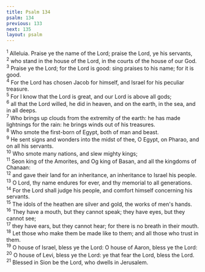 ```yaml
---
title: Psalm 134
psalm: 134
previous: 133
next: 135
layout: psalm
---
```

<div class="psalm-verse"><sup class="verse-number">1</sup> Alleluia. Praise ye the name of the Lord; praise the Lord, ye his servants, </div><div class="psalm-verse"><sup class="verse-number">2</sup> who stand in the house of the Lord, in the courts of the house of our God. </div><div class="psalm-verse"><sup class="verse-number">3</sup> Praise ye the Lord; for the Lord is good: sing praises to his name; for it is good. </div><div class="psalm-verse"><sup class="verse-number">4</sup> For the Lord has chosen Jacob for himself, and Israel for his peculiar treasure. </div><div class="psalm-verse"><sup class="verse-number">5</sup> For I know that the Lord is great, and our Lord is above all gods; </div><div class="psalm-verse"><sup class="verse-number">6</sup> all that the Lord willed, he did in heaven, and on the earth, in the sea, and in all deeps. </div><div class="psalm-verse"><sup class="verse-number">7</sup> Who brings up clouds from the extremity of the earth: he has made lightnings for the rain: he brings winds out of his treasures. </div><div class="psalm-verse"><sup class="verse-number">8</sup> Who smote the first-born of Egypt, both of man and beast. </div><div class="psalm-verse"><sup class="verse-number">9</sup> He sent signs and wonders into the midst of thee, O Egypt, on Pharao, and on all his servants. </div><div class="psalm-verse"><sup class="verse-number">10</sup> Who smote many nations, and slew mighty kings; </div><div class="psalm-verse"><sup class="verse-number">11</sup> Seon king of the Amorites, and Og king of Basan, and all the kingdoms of Chanaan: </div><div class="psalm-verse"><sup class="verse-number">12</sup> and gave their land for an inheritance, an inheritance to Israel his people. </div><div class="psalm-verse"><sup class="verse-number">13</sup> O Lord, thy name endures for ever, and thy memorial to all generations. </div><div class="psalm-verse"><sup class="verse-number">14</sup> For the Lord shall judge his people, and comfort himself concerning his servants. </div><div class="psalm-verse"><sup class="verse-number">15</sup> The idols of the heathen are silver and gold, the works of men's hands. </div><div class="psalm-verse"><sup class="verse-number">16</sup> They have a mouth, but they cannot speak; they have eyes, but they cannot see; </div><div class="psalm-verse"><sup class="verse-number">17</sup> they have ears, but they cannot hear; for there is no breath in their mouth. </div><div class="psalm-verse"><sup class="verse-number">18</sup> Let those who make them be made like to them; and all those who trust in them. </div><div class="psalm-verse"><sup class="verse-number">19</sup> O house of Israel, bless ye the Lord: O house of Aaron, bless ye the Lord: </div><div class="psalm-verse"><sup class="verse-number">20</sup> O house of Levi, bless ye the Lord: ye that fear the Lord, bless the Lord. </div><div class="psalm-verse"><sup class="verse-number">21</sup> Blessed in Sion be the Lord, who dwells in Jerusalem. </div>